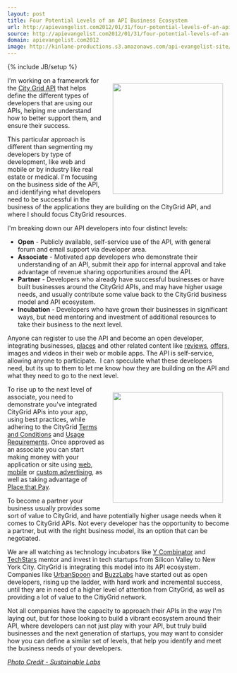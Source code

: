 ```yaml
---
layout: post
title: Four Potential Levels of an API Business Ecosystem
url: http://apievangelist.com2012/01/31/four-potential-levels-of-an-api-business-ecosystem/
source: http://apievangelist.com2012/01/31/four-potential-levels-of-an-api-business-ecosystem/
domain: apievangelist.com2012
image: http://kinlane-productions.s3.amazonaws.com/api-evangelist-site/blog/incubation.jpg
---
```

{% include JB/setup %}
<p><a title="CityGrid API" href="http://developer.citygridmedia.com"><img style="padding: 15px;" src="http://kinlane-productions.s3.amazonaws.com/citygrid/CityGrid.png" alt="" width="250" align="right" /></a></p>
<p>I'm working on a framework for the <a title="CityGrid API" href="http://developer.citygridmedia.com">City Grid API</a> that helps define the different types of developers that are using our APIs, helping me understand how to better support them, and ensure their success.</p>
<p>This particular approach is different than segmenting my developers by type of development, like web and mobile or by industry like real estate or medical.  I'm focusing on the business side of the API, and identifying what developers need to be successful in the business of the applications they are building on the CityGrid API, and where I should focus CityGrid resources.</p>
<p>I'm breaking down our API developers into four distinct levels:</p>
<ul class="mainlist">
<li><strong>Open</strong> -  Publicly available, self-service use of the API, with general forum and email support via developer area.</li>
<li><strong>Associate</strong> - Motivated app developers who demonstrate their understanding of an API, submit their app for internal approval and take advantage of revenue sharing opportunities around the API.</li>
<li><strong>Partner</strong> - Developers who already have successful businesses or have built businesses around the CityGrid APIs, and may have higher usage needs, and usually contribute some value back to the CityGrid business model and API ecosystem.</li>
<li><strong>Incubation</strong> - Developers who have grown their businesses in significant ways, but need mentoring and investment of additional resources to take their business to the next level.</li>
</ul>
<p>Anyone can register to use the API and become an open developer, integrating businesses, <a title="places" href="http://docs.citygridmedia.com/display/citygridv2/Places+API">places</a> and other related content like <a title="reviews" href="http://docs.citygridmedia.com/display/citygridv2/Reviews+API">reviews</a>, <a title="offers" href="http://docs.citygridmedia.com/display/citygridv2/Offers+API">offers</a>, images and videos in their web or mobile apps.  The API is self-service, allowing anyone to participate. &nbsp;I can speculate what these developers need, but its up to them to let me know how they are building on the API and what they need to go to the next level.</p>
<p><a title="Photo Credit - Sustainable Labs" href="http://sustainablelab.co.za/idea-incubation"><img style="padding: 15px;" src="http://kinlane-productions.s3.amazonaws.com/incubation.jpg" alt="" width="250" align="right" /></a></p>
<p>To rise up to the next level of associate, you need to demonstrate you've integrated CityGrid APis into your app, using best practices, while adhering to the CityGrid <a title="Terms and Conditions" href="http://docs.citygridmedia.com/display/citygridv2/Terms+and+Conditions">Terms and Conditions</a> and <a title="Usage Requirements" href="http://docs.citygridmedia.com/display/citygridv2/Usage+Requirements">Usage Requirements</a>.  Once approved as an associate you can start making money with your application or site using <a title="web advertising" href="http://docs.citygridmedia.com/display/citygridv2/Web+Ads+API">web</a>, <a title="local mobile advertising" href="http://docs.citygridmedia.com/display/citygridv2/Mobile+Ads+API">mobile</a> or <a title="custom advertising" href="http://docs.citygridmedia.com/display/citygridv2/Custom+Ads+API">custom advertising</a>, as well as taking advantage of <a title="places that pay" href="http://docs.citygridmedia.com/display/citygridv2/Places+that+Pay">Place that Pay</a>.</p>
<p>To become a partner your business usually provides some sort of value to CityGrid, and have potentially higher usage needs when it comes to CityGrid APIs.  Not every developer has the opportunity to become a partner, but with the right business model, its an option that can be negotiated.</p>
<p>We are all watching as technology incubators like <a title="Y Combinator" href="http://ycombinator.com/">Y Combinator</a> and <a title="TechStars" href="http://www.techstars.com/">TechStars</a> mentor and invest in tech startups from Silicon Valley to New York City.  CityGrid is integrating this model into its API ecosystem.  Companies like <a title="UrbanSpoon" href="http://www.urbanspoon.com/">UrbanSpoon</a> and <a title="BuzzLabs" href="http://buzzlabs.com/">BuzzLabs</a> have started out as open developers, rising up the ladder, with hard work and incremental success, until they are in need of a higher level of attention from CityGrid, as well as providing a lot of value to the CitiyGrid network.</p>
<p>Not all companies have the capacity to approach their APIs in the way I'm laying out, but for those looking to build a vibrant ecosystem around their API, where developers can not just play with your API, but truly build businesses and the next generation of startups, you may want to consider how you can define a similar set of levels, that help you identify and meet the business needs of your developers.</p>
<p><em><a title="Photo Credit - Sustainable Labs" href="http://sustainablelab.co.za/idea-incubation">Photo Credit - Sustainable Labs</a></em></p>
